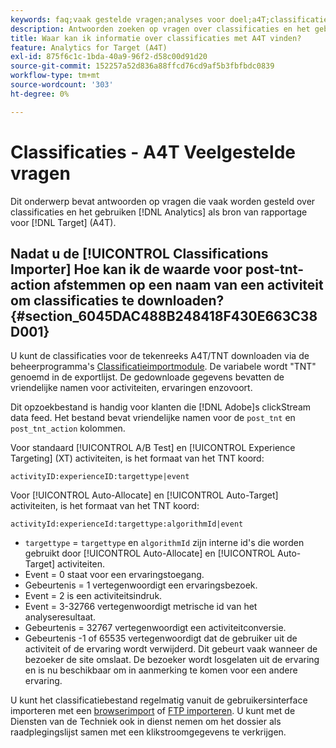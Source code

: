 ```yaml
---
keywords: faq;vaak gestelde vragen;analyses voor doel;a4T;classificaties;classificatie;classificaties importeur;post-tnt-action;gebeurteniscodes
description: Antwoorden zoeken op vragen over classificaties en het gebruik [!UICONTROL Analytics for Target] (A4T).
title: Waar kan ik informatie over classificaties met A4T vinden?
feature: Analytics for Target (A4T)
exl-id: 875f6c1c-1bda-40a9-96f2-d58c00d91d20
source-git-commit: 152257a52d836a88ffcd76cd9af5b3fbfbdc0839
workflow-type: tm+mt
source-wordcount: '303'
ht-degree: 0%

---
```


# Classificaties - A4T Veelgestelde vragen

Dit onderwerp bevat antwoorden op vragen die vaak worden gesteld over classificaties en het gebruiken [!DNL Analytics] als bron van rapportage voor [!DNL Target] (A4T).

## Nadat u de [!UICONTROL Classifications Importer] Hoe kan ik de waarde voor post-tnt-action afstemmen op een naam van een activiteit om classificaties te downloaden? {#section_6045DAC488B248418F430E663C38D001}

U kunt de classificaties voor de tekenreeks A4T/TNT downloaden via de beheerprogramma&#39;s [Classificatieimportmodule](https://experienceleague.adobe.com/docs/analytics/components/classifications/classifications-importer/c-working-with-saint.html). De variabele wordt &quot;TNT&quot; genoemd in de exportlijst. De gedownloade gegevens bevatten de vriendelijke namen voor activiteiten, ervaringen enzovoort.

Dit opzoekbestand is handig voor klanten die [!DNL Adobe]s clickStream data feed. Het bestand bevat vriendelijke namen voor de `post_tnt` en `post_tnt_action` kolommen.

Voor standaard [!UICONTROL A/B Test] en [!UICONTROL Experience Targeting] (XT) activiteiten, is het formaat van het TNT koord:

```
activityID:experienceID:targettype|event
```

Voor [!UICONTROL Auto-Allocate] en [!UICONTROL Auto-Target] activiteiten, is het formaat van het TNT koord:

```
activityId:experienceId:targettype:algorithmId|event
```

* `targettype` = `targettype` en `algorithmId` zijn interne id&#39;s die worden gebruikt door [!UICONTROL Auto-Allocate] en [!UICONTROL Auto-Target] activiteiten.
* Event = 0 staat voor een ervaringstoegang.
* Gebeurtenis = 1 vertegenwoordigt een ervaringsbezoek.
* Event = 2 is een activiteitsindruk.
* Event = 3-32766 vertegenwoordigt metrische id van het analyseresultaat.
* Gebeurtenis = 32767 vertegenwoordigt een activiteitconversie.
* Gebeurtenis -1 of 65535 vertegenwoordigt dat de gebruiker uit de activiteit of de ervaring wordt verwijderd. Dit gebeurt vaak wanneer de bezoeker de site omslaat. De bezoeker wordt losgelaten uit de ervaring en is nu beschikbaar om in aanmerking te komen voor een andere ervaring.

U kunt het classificatiebestand regelmatig vanuit de gebruikersinterface importeren met een [browserimport](https://experienceleague.adobe.com/docs/analytics/components/classifications/classifications-importer/browser-import.html?lang=en) of [FTP importeren](https://experienceleague.adobe.com/docs/analytics/components/classifications/classifications-importer/import-file.html?lang=en). U kunt met de Diensten van de Techniek ook in dienst nemen om het dossier als raadplegingslijst samen met een klikstroomgegevens te verkrijgen.
